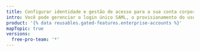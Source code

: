 ```yaml
---
title: Configurar identidade e gestão de acesso para a sua conta corporativa
intro: Você pode gerenciar o login único SAML, o provisionamento do usuário e a sincronização de equipes para a sua empresa.
product: '{% data reusables.gated-features.enterprise-accounts %}'
mapTopic: true
versions:
  free-pro-team: '*'
---
```


